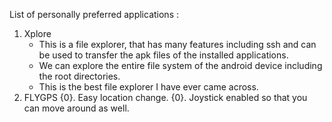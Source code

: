 List of personally preferred applications :

1. Xplore
   - This is a file explorer, that has many features including ssh and can be used to transfer the apk files of the installed applications.
   - We can explore the entire file system of the android device including the root directories.
   - This is the best file explorer I have ever came across.
2. FLYGPS
   {0}. Easy location change.
   {0}. Joystick enabled so that you can move around as well.